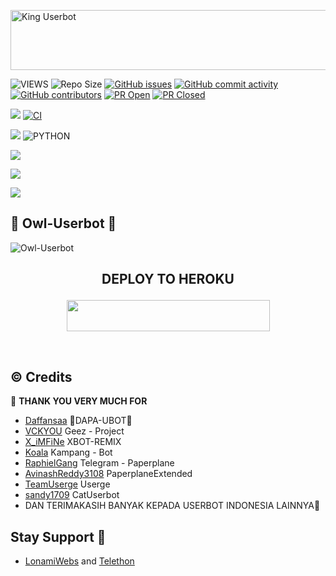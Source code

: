 <a href="https://cooltext.com"><img src="https://images.cooltext.com/5540661.gif" width="802" height="96" alt="King Userbot" /></a>

![VIEWS](https://komarev.com/ghpvc/?username=maspion27)
![Repo Size](https://img.shields.io/github/repo-size/cannskuy/Owl-Userbot?&style=plastic&logo=github)
[![GitHub issues](https://img.shields.io/github/issues/cannskuy/Owl-Userbot?&style=plastic&logo=github)](https://github.com/cannskuy/Owl-Userbot/issues)
[![GitHub commit activity](https://img.shields.io/github/commit-activity/m/cannskuy/Owl-Userbot?&style=plastic&logo=github)](https://github.com/maspion27/Owl-Userbot/graphs/commit-activity)
[![GitHub contributors](https://img.shields.io/github/contributors/cannskuy/Owl-Userbot?&style=plastic&logo=github)](https://GitHub.com/cannskuy/Owl-Userbot/graphs/contributors/)
[![PR Open](https://img.shields.io/github/issues-pr/cannskuy/Owl-Userbot?&style=plastic&logo=github)](https://github.com/cannskuy/Owl-Userbot/pulls)
[![PR Closed](https://img.shields.io/github/issues-pr-closed/cannskuy/Owl-Userbot?&style=plastic&logo=github)](https://github.com/cannskuy/Owl-Userbot/pulls?q=is:closed)
<p align="justify">
<a href="https://github.com/cannskuy/Owl-Userbot/commits/Owl-Userbot"><img src="https://img.shields.io/github/last-commit/maspion27/Owl-Userbot?color=ff69b4&logo=github&logoColor=ff69b4&style=for-the-badge" /></a>
<a href="https://github.com/cannskuy/Owl-Userbot/actions/workflows/main.yml"><img src="https://img.shields.io/github/workflow/status/maspion27/Owl-Userbot/CI/Owl-Userbot?style=for-the-badge&logo=github-actions&logoColor=aqua" alt="CI" /></a>
</p>
<p align="justify">
<a href="https://pypi.org/project/Telethon/"><img src="https://img.shields.io/pypi/v/telethon?color=important&label=telethon&logo=python&logoColor=brightgreen&style=for-the-badge" /></a>
<img alt="PYTHON" src="https://img.shields.io/badge/PYTHON-v3.9.5-white?style=for-the-badge&logo=appveyor"/>
</p>
<p align="left">
</p>

<p align="left">
  <a href="https://github.com/cannskuy/Owl-Userbot/fork"><img src="https://img.shields.io/github/forks/cannskuy/Owl-Userbot?label=Fork&style=social"></a>
  </p>
<p align="left">
  <a href="https://github.com/cannskuy/Owl-Userbot"><img src="https://img.shields.io/github/stars/cannskuy/Owl-Userbot?style=social"></a>
  </p>
<p align="left">
  <a href="https://github.com/cannskuy/Owl-Userbot/blob/Owl-Userbot/LICENSE"><img src="https://img.shields.io/github/license/cannskuy/Owl-Userbot?&style=social&logo=github">
  </a></p>

##  🦉 Owl-Userbot 🦉 
![Owl-Userbot](https://telegra.ph/file/229e413e9cd607e04cc80.jpg)

## <p align="center">DEPLOY TO HEROKU</p>

<p align="center"><a href="https://heroku.com/deploy?template=https://github.com/cannskuy/Owl-Deploy">
  <img src="https://img.shields.io/badge/Deploy%20To%20Heroku-aqua?style=flat&logo=heroku" width="325" height="50.100" /></a></p>

<br>
</p>

## © Credits 

 🙏 **THANK YOU VERY MUCH FOR**

*   [Daffansaa](https://github.com/Daffansaa/DAPA-UBOT)   🐯DAPA-UBOT🐯
*   [VCKYOU](https://github.com/Vckyou/Geez-Project)    Geez - Project
*   [X_iMFiNe](https://github.com/ximfine/xBot-Remix)    XBOT-REMIX
*   [Koala](https://github.com/ManusiaRakitan/Kampang-Bot)    Kampang - Bot
*   [RaphielGang](https://github.com/RaphielGang)    Telegram - Paperplane
*   [AvinashReddy3108](https://github.com/AvinashReddy3108)    PaperplaneExtended
*   [TeamUserge](https://github.com/UsergeTeam/Userge)    Userge
*   [sandy1709](https://github.com/sandy1709/catuserbot)    CatUserbot
*   DAN TERIMAKASIH BANYAK KEPADA USERBOT INDONESIA LAINNYA🙏


## Stay Support 🚀
*   [LonamiWebs](https://github.com/LonamiWebs/) and [Telethon](https://github.com/LonamiWebs/Telethon)
